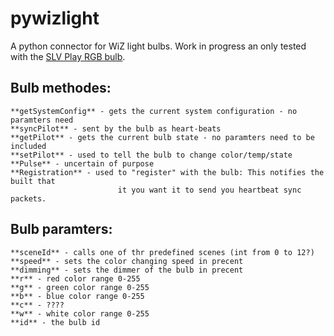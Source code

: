 # pywizlight
A python connector for WiZ light bulbs.
Work in progress an only tested with the [SLV Play RGB bulb](https://www.amazon.de/dp/B07PNCDJLW).


## Bulb methodes:
    **getSystemConfig** - gets the current system configuration - no paramters need
    **syncPilot** - sent by the bulb as heart-beats
    **getPilot** - gets the current bulb state - no paramters need to be included
    **setPilot** - used to tell the bulb to change color/temp/state
    **Pulse** - uncertain of purpose
    **Registration** - used to "register" with the bulb: This notifies the built that
                            it you want it to send you heartbeat sync packets.
## Bulb paramters:
    **sceneId** - calls one of thr predefined scenes (int from 0 to 12?)
    **speed** - sets the color changing speed in precent
    **dimming** - sets the dimmer of the bulb in precent
    **r** - red color range 0-255
    **g** - green color range 0-255
    **b** - blue color range 0-255
    **c** - ????
    **w** - white color range 0-255
    **id** - the bulb id
